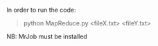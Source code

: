 In order to run the code:

> python MapReduce.py <fileX.txt> <fileY.txt>

NB:
MrJob must be installed